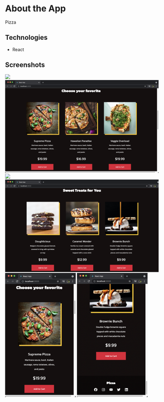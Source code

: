 # About the App

Pizza

## Technologies

- React

## Screenshots

<img src="screenshots/Screen Shot 2021-08-27 at 21.10.08.png" width=500/> <img src="screenshots/Screen Shot 2021-08-27 at 21.10.24.png" width=500/>
<img src="screenshots/Screen Shot 2021-08-27 at 21.11.06.png" width=500/> <img src="screenshots/Screen Shot 2021-08-27 at 21.11.22.png" width=500/>
<img src="screenshots/Screen Shot 2021-08-27 at 21.12.20.png" width=230/> <img src="screenshots/Screen Shot 2021-08-27 at 21.12.48.png" width=230/>
